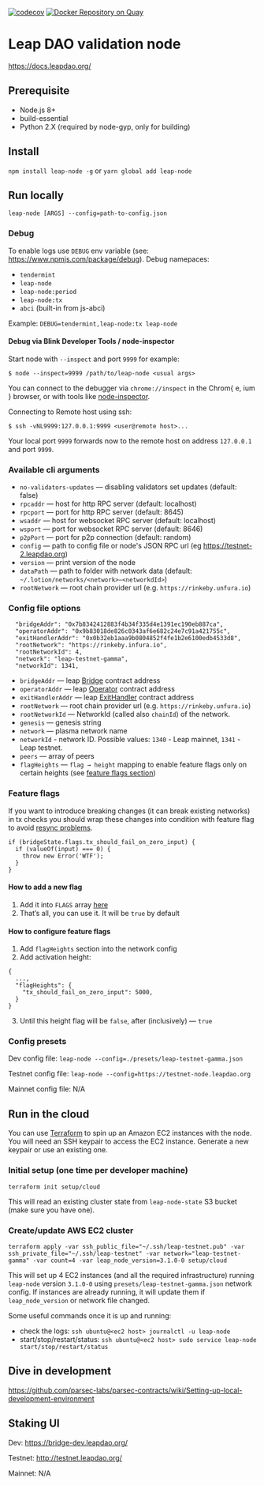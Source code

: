 [![codecov](https://codecov.io/gh/leapdao/leap-node/branch/master/graph/badge.svg)](https://codecov.io/gh/leapdao/leap-node)
[![Docker Repository on Quay](https://quay.io/repository/leapdao/leap-node/status "Docker Repository on Quay")](https://quay.io/repository/leapdao/leap-node)

# Leap DAO validation node

https://docs.leapdao.org/

## Prerequisite

- Node.js 8+
- build-essential
- Python 2.X (required by node-gyp, only for building)

## Install

`npm install leap-node -g` or `yarn global add leap-node`

## Run locally

`leap-node [ARGS] --config=path-to-config.json`

### Debug

To enable logs use `DEBUG` env variable (see: https://www.npmjs.com/package/debug). Debug namepaces:

- `tendermint`
- `leap-node`
- `leap-node:period`
- `leap-node:tx`
- `abci` (built-in from js-abci)

Example: `DEBUG=tendermint,leap-node:tx leap-node`

#### Debug via Blink Developer Tools / node-inspector

Start node with `--inspect` and port `9999` for example:

`$ node --inspect=9999 /path/to/leap-node <usual args>`

You can connect to the debugger via `chrome://inspect` in the Chrom{ e, ium } browser,
or with tools like [node-inspector](https://github.com/node-inspector/node-inspector).

Connecting to Remote host using ssh:

`$ ssh -vNL9999:127.0.0.1:9999 <user@remote host>...`

Your local port `9999` forwards now to the remote host on address `127.0.0.1` and port `9999`.

### Available cli arguments

- `no-validators-updates` — disabling validators set updates (default: false)
- `rpcaddr` — host for http RPC server (default: localhost)
- `rpcport` — port for http RPC server (default: 8645)
- `wsaddr` — host for websocket RPC server (default: localhost)
- `wsport` — port for websocket RPC server (default: 8646)
- `p2pPort` — port for p2p connection (default: random)
- `config` — path to config file or node's JSON RPC url (eg https://testnet-2.leapdao.org)
- `version` — print version of the node
- `dataPath` — path to folder with network data (default: `~/.lotion/networks/<network>—<networkdId>`)
- `rootNetwork` — root chain provider url (e.g. `https://rinkeby.unfura.io`)

### Config file options
```
  "bridgeAddr": "0x7b8342412883f4b34f335d4e1391ec190eb887ca",
  "operatorAddr": "0x9b83018de826c0343af6e682c24e7c91a421755c",
  "exitHandlerAddr": "0x0b32eb1aaa9b0804852f4fe1b2e6100edb4533d8",
  "rootNetwork": "https://rinkeby.infura.io",
  "rootNetworkId": 4,
  "network": "leap-testnet-gamma",
  "networkId": 1341,
```

- `bridgeAddr` — leap [Bridge](https://github.com/leapdao/leap-contracts) contract address
- `operatorAddr` — leap [Operator](https://github.com/leapdao/leap-contracts) contract address
- `exitHandlerAddr` — leap [ExitHandler](https://github.com/leapdao/leap-contracts) contract address
- `rootNetwork` — root chain provider url (e.g. `https://rinkeby.unfura.io`)
- `rootNetworkId` — NetworkId (called also `chainId`) of the network.
- `genesis` — genesis string
- `network` — plasma network name
- `networkId` - network ID. Possible values: `1340` - Leap mainnet, `1341` - Leap testnet.
- `peers` — array of peers
- `flagHeights` — `flag → height` mapping to enable feature flags only on certain heights (see [feature flags section](#feature-flags))

### Feature flags

If you want to introduce breaking changes (it can break existing networks) in tx checks you should wrap these changes into condition with feature flag to avoid [resync problems](https://github.com/leapdao/leap-node/issues/334).

```es6
if (bridgeState.flags.tx_should_fail_on_zero_input) {
  if (valueOf(input) === 0) {
    throw new Error('WTF');
  }
}
```

#### How to add a new flag

1. Add it into `FLAGS` array [here](src/flags/index.js#L3)
2. That’s all, you can use it. It will be `true` by default

#### How to configure feature flags

1. Add `flagHeights` section into the network config
2. Add activation height:
```
{
  ...,
  "flagHeights": {
    "tx_should_fail_on_zero_input": 5000,
  }
}
```
3. Until this height flag will be `false`, after (inclusively) — `true`

### Config presets

Dev config file: `leap-node --config=./presets/leap-testnet-gamma.json`

Testnet config file: `leap-node --config=https://testnet-node.leapdao.org`

Mainnet config file: N/A

## Run in the cloud

You can use [Terraform](https://www.terraform.io/) to spin up an Amazon EC2 instances with the node. You will need an SSH keypair to access the EC2 instance. Generate a new keypair or use an existing one.

### Initial setup (one time per developer machine)

```
terraform init setup/cloud
```

This will read an existing cluster state from `leap-node-state` S3 bucket (make sure you have one).

### Create/update AWS EC2 cluster

```
terraform apply -var ssh_public_file="~/.ssh/leap-testnet.pub" -var ssh_private_file="~/.ssh/leap-testnet" -var network="leap-testnet-gamma" -var count=4 -var leap_node_version=3.1.0-0 setup/cloud
```

This will set up 4 EC2 instances (and all the required infrastructure) running `leap-node` version `3.1.0-0` using `presets/leap-testnet-gamma.json` network config. If instances are already running, it will update them if `leap_node_version` or network file changed.


Some useful commands once it is up and running:

- check the logs: `ssh ubuntu@<ec2 host> journalctl -u leap-node`
- start/stop/restart/status: `ssh ubuntu@<ec2 host> sudo service leap-node start/stop/restart/status`

## Dive in development

https://github.com/parsec-labs/parsec-contracts/wiki/Setting-up-local-development-environment

## Staking UI

Dev: https://bridge-dev.leapdao.org/

Testnet: http://testnet.leapdao.org/

Mainnet: N/A
